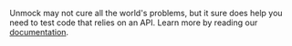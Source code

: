 Unmock may not cure all the world's problems, but it sure does help you need to test code that relies on an API. Learn more by reading our [documentation](https://www.unmock.io/docs/introduction).